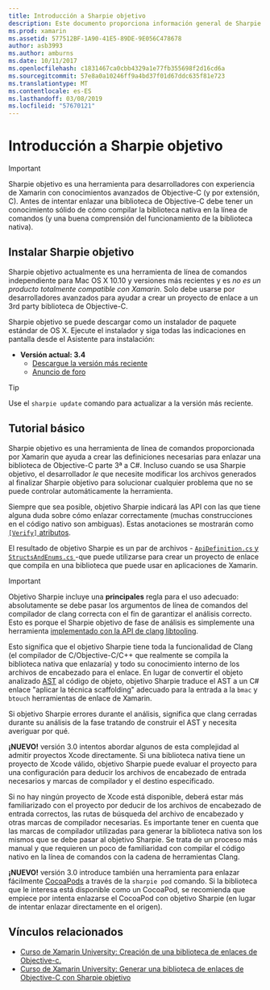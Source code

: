 ```yaml
---
title: Introducción a Sharpie objetivo
description: Este documento proporciona información general de Sharpie objetivo, la herramienta usada para automatizar la creación de C# enlaces a código de Objective-C.
ms.prod: xamarin
ms.assetid: 577512BF-1A90-41E5-89DE-9E056C478678
author: asb3993
ms.author: amburns
ms.date: 10/11/2017
ms.openlocfilehash: c1831467ca0cbb4329a1e77fb355698f2d16cd6a
ms.sourcegitcommit: 57e8a0a10246ff9a4bd37f01d67ddc635f81e723
ms.translationtype: MT
ms.contentlocale: es-ES
ms.lasthandoff: 03/08/2019
ms.locfileid: "57670121"
---
```

# <a name="getting-started-with-objective-sharpie"></a>Introducción a Sharpie objetivo

> [!IMPORTANT]
> Sharpie objetivo es una herramienta para desarrolladores con experiencia de Xamarin con conocimientos avanzados de Objective-C (y por extensión, C). Antes de intentar enlazar una biblioteca de Objective-C debe tener un conocimiento sólido de cómo compilar la biblioteca nativa en la línea de comandos (y una buena comprensión del funcionamiento de la biblioteca nativa).

<a name="installing" />

## <a name="installing-objective-sharpie"></a>Instalar Sharpie objetivo

Sharpie objetivo actualmente es una herramienta de línea de comandos independiente para Mac OS X 10.10 y versiones más recientes y es _no es un producto totalmente compatible con Xamarin_. Solo debe usarse por desarrolladores avanzados para ayudar a crear un proyecto de enlace a un 3rd party biblioteca de Objective-C.

Sharpie objetivo se puede descargar como un instalador de paquete estándar de OS X.
Ejecute el instalador y siga todas las indicaciones en pantalla desde el Asistente para instalación:

- **Versión actual: 3.4**
  - [Descargue la versión más reciente](https://dl.xamarin.com/objective-sharpie/ObjectiveSharpie.pkg)
  - [Anuncio de foro](https://forums.xamarin.com/discussion/104800/objective-sharpie-3-4)

> [!TIP]
> Use el `sharpie update` comando para actualizar a la versión más reciente.

## <a name="basic-walkthrough"></a>Tutorial básico

Sharpie objetivo es una herramienta de línea de comandos proporcionada por Xamarin que ayuda a crear las definiciones necesarias para enlazar una biblioteca de Objective-C parte 3ª a C#.
Incluso cuando se usa Sharpie objetivo, el desarrollador *le* que necesite modificar los archivos generados al finalizar Sharpie objetivo para solucionar cualquier problema que no se puede controlar automáticamente la herramienta.

Siempre que sea posible, objetivo Sharpie indicará las API con las que tiene alguna duda sobre cómo enlazar correctamente (muchas construcciones en el código nativo son ambiguas).
Estas anotaciones se mostrarán como [ `[Verify]` atributos](~/cross-platform/macios/binding/objective-sharpie/platform/verify.md).

El resultado de objetivo Sharpie es un par de archivos - [ `ApiDefinition.cs` y `StructsAndEnums.cs` ](~/cross-platform/macios/binding/objective-sharpie/platform/apidefinitions-structsandenums.md) -que puede utilizarse para crear un proyecto de enlace que compila en una biblioteca que puede usar en aplicaciones de Xamarin.

> [!IMPORTANT]
> Objetivo Sharpie incluye una **principales** regla para el uso adecuado: absolutamente se debe pasar los argumentos de línea de comandos del compilador de clang correcta con el fin de garantizar el análisis correcto. Esto es porque el Sharpie objetivo de fase de análisis es simplemente una herramienta [implementado con la API de clang libtooling](http://clang.llvm.org/docs/LibTooling.html).

Esto significa que el objetivo Sharpie tiene toda la funcionalidad de Clang (el compilador de C/Objective-C/C++ que realmente se compila la biblioteca nativa que enlazaría) y todo su conocimiento interno de los archivos de encabezado para el enlace.
En lugar de convertir el objeto analizado [AST](https://en.wikipedia.org/wiki/Abstract_syntax_tree) al código de objeto, objetivo Sharpie traduce el AST a un C# enlace "aplicar la técnica scaffolding" adecuado para la entrada a la `bmac` y `btouch` herramientas de enlace de Xamarin.

Si objetivo Sharpie errores durante el análisis, significa que clang cerradas durante su análisis de la fase tratando de construir el AST y necesita averiguar por qué.

**¡NUEVO!** versión 3.0 intentos abordar algunos de esta complejidad al admitir proyectos Xcode directamente. Si una biblioteca nativa tiene un proyecto de Xcode válido, objetivo Sharpie puede evaluar el proyecto para una configuración para deducir los archivos de encabezado de entrada necesarios y marcas de compilador y el destino especificado.

Si no hay ningún proyecto de Xcode está disponible, deberá estar más familiarizado con el proyecto por deducir de los archivos de encabezado de entrada correctos, las rutas de búsqueda del archivo de encabezado y otras marcas de compilador necesarias. Es importante tener en cuenta que las marcas de compilador utilizadas para generar la biblioteca nativa son los mismos que se debe pasar al objetivo Sharpie. Se trata de un proceso más manual y que requieren un poco de familiaridad con compilar el código nativo en la línea de comandos con la cadena de herramientas Clang.

**¡NUEVO!** versión 3.0 introduce también una herramienta para enlazar fácilmente [CocoaPods](https://cocoapods.org) a través de la `sharpie pod` comando.
Si la biblioteca que le interesa está disponible como un CocoaPod, se recomienda que empiece por intenta enlazarse el CocoaPod con objetivo Sharpie (en lugar de intentar enlazar directamente en el origen).

## <a name="related-links"></a>Vínculos relacionados

- [Curso de Xamarin University: Creación de una biblioteca de enlaces de Objective-c.](https://university.xamarin.com/classes/track/all#building-an-objective-c-bindings-library)
- [Curso de Xamarin University: Generar una biblioteca de enlaces de Objective-C con Sharpie objetivo](https://university.xamarin.com/classes/track/all#build-an-objective-c-bindings-library-with-objective-sharpie)